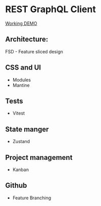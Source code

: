 # REST GraphQL Client

[Working DEMO]()

## Architecture:

FSD - Feature sliced design

## CSS and UI

- Modules
- Mantine

## Tests

- Vitest

## State manger

- Zustand

## Project management

- Kanban

## Github

- Feature Branching
